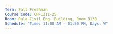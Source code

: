 ```yaml
---
Term: Fall Freshman
Course Code: CH-1211-25
Room: Rula Civil Eng. Building, Room 3130
Schedule: "Time: 11:00 AM - 01:50 PM, Days: W"
---
```

